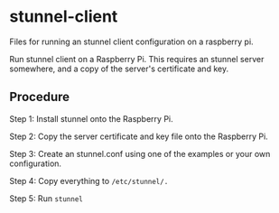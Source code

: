 # stunnel-client

Files for running an stunnel client configuration on a raspberry pi.

Run stunnel client on a Raspberry Pi. This requires an stunnel server somewhere, and a copy of the server's certificate and key.

## Procedure

Step 1: Install stunnel onto the Raspberry Pi.

Step 2: Copy the server certificate and key file onto the Raspberry Pi.

Step 3: Create an stunnel.conf using one of the examples or your own configuration.

Step 4: Copy everything to `/etc/stunnel/.`

Step 5: Run `stunnel`

